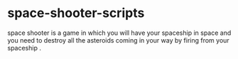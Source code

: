 # space-shooter-scripts
space shooter is a game in which you will have your spaceship in space and you need to destroy all the asteroids coming in your way by 
firing from your spaceship .
